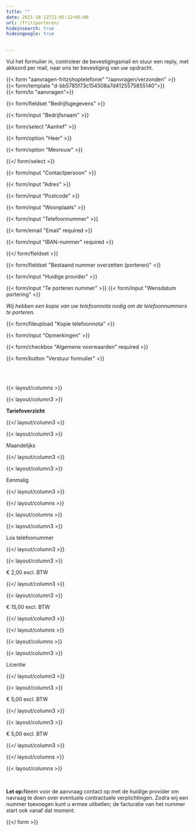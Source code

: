 ```yaml
---
title: ""
date: 2021-10-12T21:05:12+05:00
url: /fritzporteren/
hideinsearch: true
hideingoogle: true

  
---
```


Vul het formulier in, controleer de bevestigingsmail en stuur een reply, met akkoord per mail, naar ons ter bevestiging van uw opdracht.

{{< form "aanvragen-fritzshoptelefonie" "/aanvragen/verzonden" >}}  
{{< form/template "d-bb5785f73c154508a7d4125575855140">}}  
{{< form/to "aanvragen">}}

{{< form/fieldset "Bedrijfsgegevens" >}}

{{< form/input "Bedrijfsnaam" >}}

{{< form/select "Aanhef" >}}

{{< form/option "Heer" >}}

{{< form/option "Mevrouw" >}}

{{</ form/select >}}

{{< form/input "Contactpersoon" >}}

{{< form/input "Adres" >}}

{{< form/input "Postcode" >}}

{{< form/input "Woonplaats" >}}

{{< form/input "Telefoonnummer" >}}

{{< form/email "Email" required >}}

{{< form/input "IBAN-nummer" required >}}

{{</ form/fieldset >}}

{{< form/fieldset "Bestaand nummer overzetten (porteren)" >}}

{{< form/input "Huidige provider" >}}

{{< form/input "Te porteren nummer" >}}
{{< form/input "Wensdatum portering" >}}

_Wij hebben een kopie van uw telefoonnota nodig om de telefoonnummers te porteren._

{{< form/fileupload "Kopie telefoonnota" >}}

{{< form/input "Opmerkingen" >}}

{{< form/checkbox "Algemene voorwaarden" required >}}

{{< form/button "Verstuur formulier" >}}

<br><br>

{{< layout/columns >}}

{{< layout/column3 >}}

**Tariefoverzicht**

{{</ layout/column3 >}}

{{< layout/column3 >}}

Maandelijks

{{</ layout/column3 >}}

{{< layout/column3 >}}

Eenmalig

{{</ layout/column3 >}}

{{</ layout/columns >}}

{{< layout/columns >}}

{{< layout/column3 >}}

Los telefoonummer

{{</ layout/column3 >}}

{{< layout/column3 >}}

€ 2,00 excl. BTW

{{</ layout/column3 >}}

{{< layout/column3 >}}

€ 15,00 excl. BTW

{{</ layout/column3 >}}

{{</ layout/columns >}}

{{< layout/columns >}}

{{< layout/column3 >}}

Licentie

{{</ layout/column3 >}}

{{< layout/column3 >}}

€ 5,00 excl. BTW

{{</ layout/column3 >}}

{{< layout/column3 >}}

€ 5,00 excl. BTW

{{</ layout/column3 >}}

{{</ layout/columns >}}

{{< layout/columns >}}

<br>

<b>Let op:</b>Neem voor de aanvraag contact op met de huidige provider om navraag te doen over eventuele contractuele verplichtingen. Zodra wij een nummer toevoegen kunt u ermee uitbellen; de facturatie van het nummer start ook vanaf dat moment. 

{{</ form >}}
